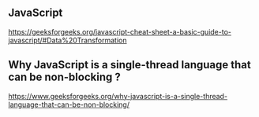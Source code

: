 ## JavaScript

https://geeksforgeeks.org/javascript-cheat-sheet-a-basic-guide-to-javascript/#Data%20Transformation


## Why JavaScript is a single-thread language that can be non-blocking ?

https://www.geeksforgeeks.org/why-javascript-is-a-single-thread-language-that-can-be-non-blocking/